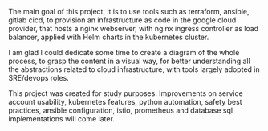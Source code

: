 The main goal of this project, it is to use tools such as terraform, ansible, gitlab cicd, to provision an infrastructure as code in the google cloud provider, that hosts a nginx webserver, with nginx ingress controller as load balancer, applied with Helm charts in the kubernetes cluster.

I am glad I could dedicate some time to create a diagram of the whole process, to grasp the content in a visual way, for better understanding all the abstractions related to cloud infrastructure, with tools largely adopted in SRE/devops roles.

This project was created for study purposes. Improvements on service account usability, kubernetes features, python automation, safety best practices, ansible configuration, istio, prometheus and database sql implementations will come later.